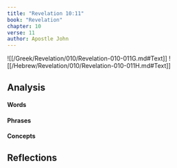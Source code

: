 ```yaml
---
title: "Revelation 10:11"
book: "Revelation"
chapter: 10
verse: 11
author: Apostle John
---
```

![[/Greek/Revelation/010/Revelation-010-011G.md#Text]]
![[/Hebrew/Revelation/010/Revelation-010-011H.md#Text]]

## Analysis

#### Words

#### Phrases

#### Concepts

## Reflections
